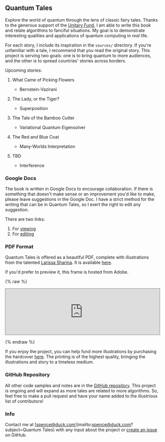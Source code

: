 ## Quantum Tales

Explore the world of quantum through the lens of classic fairy tales. Thanks to the generous support of the [Unitary Fund](https://unitary.fund), I am able to write this book and relate algorithms to fanciful situations. My goal is to demonstrate interesting qualities and applications of quantum computing in _real_ life.

For each story, I include its inspiration in the `sources/` directory. If you're unfamiliar with a tale, I recommend that you read the original story. This project is serving two goals: one is to bring quantum to more audiences, and the other is to spread countries' stories across borders.

Upcoming stories:

1. What Came of Picking Flowers

   - Bernstein-Vazirani

2. The Lady, or the Tiger?

   - Superposition

3. The Tale of the Bamboo Cutter

   - Variational Quantum Eigensolver

4. The Red and Blue Coat

   - Many-Worlds Interpretation

5. TBD

   - Interference

### Google Docs

The book is written in Google Docs to encourage collaboration. If there is something that doesn't make sense or an improvement you'd like to make, please leave suggestions in the Google Doc. I have a strict method for the writing that can be in Quantum Tales, so I exert the right to edit any suggestion.

There are two links:

1. For [viewing](https://docs.google.com/document/d/e/2PACX-1vT3NCX_vxVFPs9MaIklmZPWSlavLx6xckD1nEhfFOatyTBd1ldaS0SOeWwFzA4zGv_FjrPP4Y0NFN96/pub)
2. For [editing](https://docs.google.com/document/d/1nlGzXv09roHMtTjlJQhJ6ZnwWMDHeGKi_Xnk8mygjEw/)

### PDF Format

Quantum Tales is offered as a beautiful PDF, complete with illustrations from the talented [Larissa Sharina](https://www.fiverr.com/vect_hbg). It is available [here](https://github.com/splch/quantum-tales/blob/master/Quantum%20Tales.pdf).

If you'd prefer to preview it, this frame is hosted from Adobe.

{% raw %}

<iframe style="border: 1px solid #777;" src="https://indd.adobe.com/embed/137d0d9c-d79d-4d62-82a2-9286ae6c4d17?startpage=1&allowFullscreen=true" width="100%" style="aspect-ratio: 17/11;" frameborder="0" allowfullscreen=""></iframe>

{% endraw %}

If you enjoy the project, you can help fund more illustrations by purchasing the hardcover [here](). The printing is of the highest quality, bringing the illustrations and story to a timeless medium.

### GitHub Repository

All other code samples and notes are in the [GitHub repository](https://github.com/splch/quantum-tales). This project is ongoing and will expand as more tales are related to more algorithms. So, feel free to make a pull request and have your name added to the illustrious list of contributors!

### Info

Contact me at [spence@duck.com](mailto:spence@duck.com?subject=Quantum Tales) with any input about the project or [create an issue](https://github.com/splch/quantum-tales/issues/new/choose) on GitHub.
